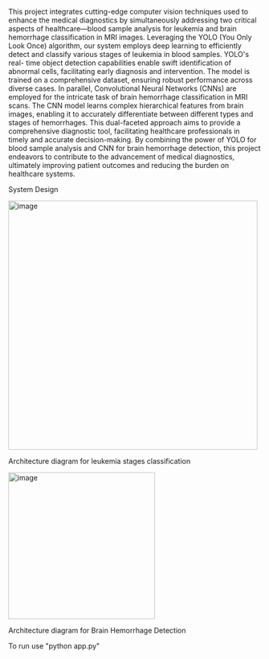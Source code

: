 This  project  integrates  cutting-edge  computer  vision  techniques  used  to   enhance  the 
medical diagnostics by simultaneously addressing two critical aspects of healthcare—blood 
sample analysis for leukemia and brain hemorrhage classification in MRI images. Leveraging
 the  YOLO  (You Only Look Once) algorithm, our system employs deep learning to efficiently 
detect and classify various stages of leukemia in blood samples. YOLO's real- time object detection 
capabilities enable swift identification of abnormal cells, facilitating early diagnosis and 
intervention. The model is trained on a comprehensive dataset, ensuring robust performance across 
diverse cases.
 In parallel, Convolutional Neural Networks (CNNs) are employed for the intricate task of 
brain hemorrhage classification in MRI scans. The CNN model learns complex hierarchical features 
from brain images, enabling it to accurately differentiate between different types and stages of 
hemorrhages. This dual-faceted approach aims to provide a comprehensive diagnostic tool, 
facilitating healthcare professionals in timely and accurate decision-making. By combining the 
power of YOLO for  blood sample analysis and CNN for brain hemorrhage detection, this 
project endeavors to contribute to the advancement of medical diagnostics, ultimately improving 
patient outcomes and reducing the burden on healthcare systems.


System Design

<img width="496" alt="image" src="https://github.com/user-attachments/assets/b8b72676-ab2f-429e-9d88-b3ddbf1eaa3a">
                    
Architecture diagram for leukemia stages classification

<img width="292" alt="image" src="https://github.com/user-attachments/assets/c952c447-35cf-461d-919c-7f5426055478">
                   
Architecture diagram for Brain Hemorrhage Detection


To run use 
"python app.py"



